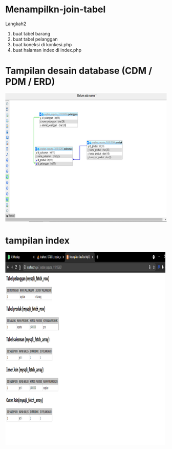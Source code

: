 # Menampilkn-join-tabel
Langkah2  

1. buat tabel barang
2. buat tabel pelanggan
3. buat koneksi  di konkesi.php
4. buat halaman index di index.php


# Tampilan desain database (CDM / PDM / ERD)

<img src="Capture.PNG" alt="Girl in a jacket" width="600" height="400">


# tampilan index
<img src="home.PNG" alt="Girl in a jacket" width="500" height="600">
